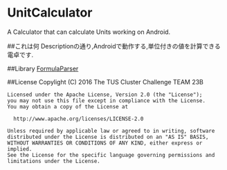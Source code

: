 # UnitCalculator
A Calculator that can calculate Units working on Android.

##これは何
Descriptionの通り,Androidで動作する,単位付きの値を計算できる電卓です.

##Library
[FormulaParser](https://github.com/clockvoid/FormulaParser "FormulaParser-master")

##License
    Copylight (C) 2016 The TUS Cluster Challenge TEAM 23B
    
    Licensed under the Apache License, Version 2.0 (the "License");
    you may not use this file except in compliance with the License.
    You may obtain a copy of the License at
    
      http://www.apache.org/licenses/LICENSE-2.0
    
    Unless required by applicable law or agreed to in writing, software
    distributed under the License is distributed on an "AS IS" BASIS,
    WITHOUT WARRANTIES OR CONDITIONS OF ANY KIND, either express or implied.
    See the License for the specific language governing permissions and
    limitations under the License.

